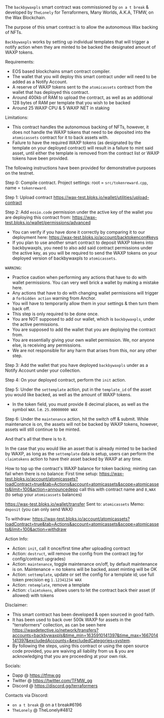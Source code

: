 The `backbywaxpls` smart contract was commissioned by `on a t break` & developed by `TheLonely` for Terraformers, Many Worlds, A.K.A, TFMW, on the Wax Blockchain. 

The purpose of this smart contract is to allow the autonomous Wax backing of NFTs.

`Backbywaxpls` works by setting up individual templates that will trigger a notify action when they are minted to be backed the designated amount of WAXP tokens.


Requirements:
- EOS based blockchains smart contract compiler.
- The wallet that you will deploy this smart contract under will need to be added as a Notify Account.
- A reserve of WAXP tokens sent to the `atomicassets` contract from the wallet that has deployed this contract.
- Around 400kb of RAM to upload the contract, as well as an additional 128 bytes of RAM per template that you wish to be backed
- Around 25 WAXP CPU & 5 WAXP NET in staking


Limitations:
- This contract handles the autonomous backing of NFTs, however, it does not handle the WAXP tokens that need to be deposited into the `atomicassets` contract for it to back assets with.
- Failure to have the required WAXP tokens (as designated by the template on your deployed contract) will result in a failure to mint said asset, until either the template is removed from the contract list or WAXP tokens have been provided.


The following instructions have been provided for demonstrative purposes on the testnet.


Step 0: Compile contract. Project settings: root = `src/tokenreward.cpp`, name = `tokenreward`.

Step 1: Upload contract <https://wax-test.bloks.io/wallet/utilities/upload-contract>

Step 2: Add `eosio.code` permission under the active key of the wallet you are deploying this contract from: <https://wax-test.bloks.io/wallet/permissions/advanced>
- You can verify if you have done it correctly by comparing it to our deployment here: <https://wax-test.bloks.io/account/backtokencon#keys>
- If you plan to use another smart contract to deposit WAXP tokens into backbywaxpls, you need to also add said contract permissions under the active key, as you will be required to send the WAXP tokens on your deployed version of backbywaxpls to `atomicassets`.


`WARNING`:
- Practice caution when performing any actions that have to do with wallet permissions. You can very well brick a wallet by making a mistake here. 
- Any actions that have to do with changing wallet permissions will trigger a `forbidden action` warning from Anchor. 
- You will have to temporarily allow them in your settings & then turn them back off. 
- This step is only required to be done once.
- You are NOT supposed to add our wallet, which is `backbywaxpls`, under the active permissions. 
- You are supposed to add the wallet that you are deploying the contract from. 
- You are essentially giving your own wallet permission. We, nor anyone else, is receiving any permissions.
- We are not responsible for any harm that arises from this, nor any other step. 


Step 3: Add the wallet that you have deployed `backbywaxpls` under as a Notify Account under your collection.

Step 4: On your deployed contract, perform the `init` action.

Step 5: Under the `settemplate` action, put in the `template_id` of the asset you would like backed, as well as the amount of WAXP tokens.
- In the token field, you must provide 8 decimal places, as well as the symbol `WAX`. I.e. `25.00000000 WAX`

Step 6: Under the `maintenance` action, hit the switch off & submit. While maintenance is on, the assets will not be backed by WAXP tokens, however, assets will still continue to be minted.

And that's all that there is to it.

In the case that you would like an asset that is already minted to be backed by WAXP, as long as the `settemplate` data is setup, users can perform the `claimtokens` action to have their asset backed by WAXP at any time.


How to top up the contract's WAXP balance for token backing; minting can fail when there is no balance:
First time setup: <https://wax-test.bloks.io/account/atomicassets?loadContract=true&tab=Actions&account=atomicassets&scope=atomicassets&limit=100&action=announcedepo> call this with contract name and `8,WAX` (to setup your `atomicassets` balances)

<https://wax-test.bloks.io/wallet/transfer> Sent to: `atomicassets` Memo: `deposit` (you can only send WAX)

To withdraw: <https://wax-test.bloks.io/account/atomicassets?loadContract=true&tab=Actions&account=atomicassets&scope=atomicassets&limit=100&action=withdraw>


Action Info:
- Action: `init`, call it once/first time after uploading contract
- Action: `destruct`, will remove the config from the contract (eg for config/contract upgrades)
- Action: `maintenance`, toggle maintenance on/off, by default maintenance is on. Maintenance = no tokens will be backed, asset minting will be OK
- Action: `settemplate`, update or set the config for a template id; use full token precision eg `1.12341234 WAX`
- Action: `rmtemplate`, remove a template
- Action: `claimtokens`, allows users to let the contract back their asset (if allowed) with tokens


Disclaimer: 
- This smart contract has been developed & open sourced in good faith. 
- It has been used to back over 500k WAXP for assets in the "terraformers" collection, as can be seen here <https://waxdetective.io/network/transfers?accounts=backbywaxpls&time_min=1635910141397&time_max=1667014141397&excludedAccounts=&excludedCategories=system>.
- By following the steps, using this contract or using the open source code provided, you are waiving all liability from us & you are acknowledging that you are proceeding at your own risk. 


Socials:
- Dapp @ <https://tfmw.gg>
- Twitter @ <https://twitter.com/TFMW_gg>
- Discord @ <https://discord.gg/terraformers>


Contacts via Discord:
- `on a t break` @ on a t break#6196
- `TheLonely` @ TheLonely#4812
